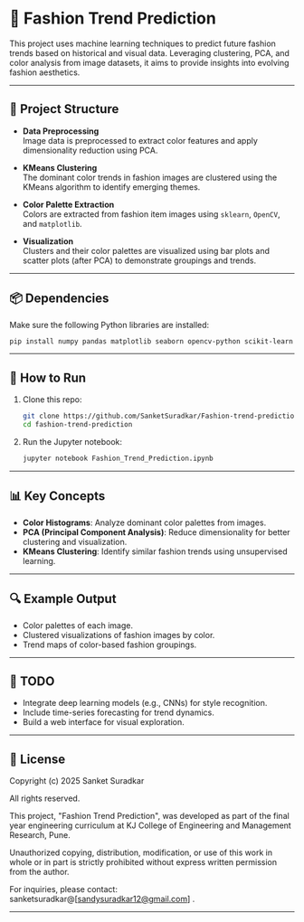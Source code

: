 
# 🧠 Fashion Trend Prediction

This project uses machine learning techniques to predict future fashion trends based on historical and visual data. Leveraging clustering, PCA, and color analysis from image datasets, it aims to provide insights into evolving fashion aesthetics.

---

## 📁 Project Structure

- **Data Preprocessing**  
  Image data is preprocessed to extract color features and apply dimensionality reduction using PCA.

- **KMeans Clustering**  
  The dominant color trends in fashion images are clustered using the KMeans algorithm to identify emerging themes.

- **Color Palette Extraction**  
  Colors are extracted from fashion item images using `sklearn`, `OpenCV`, and `matplotlib`.

- **Visualization**  
  Clusters and their color palettes are visualized using bar plots and scatter plots (after PCA) to demonstrate groupings and trends.

---

## 📦 Dependencies

Make sure the following Python libraries are installed:

```bash
pip install numpy pandas matplotlib seaborn opencv-python scikit-learn
```

---

## 🚀 How to Run

1. Clone this repo:
   ```bash
   git clone https://github.com/SanketSuradkar/Fashion-trend-prediction.git
   cd fashion-trend-prediction
   ```

2. Run the Jupyter notebook:
   ```bash
   jupyter notebook Fashion_Trend_Prediction.ipynb
   ```

---

## 📊 Key Concepts

- **Color Histograms**: Analyze dominant color palettes from images.
- **PCA (Principal Component Analysis)**: Reduce dimensionality for better clustering and visualization.
- **KMeans Clustering**: Identify similar fashion trends using unsupervised learning.

---

## 🔍 Example Output

- Color palettes of each image.
- Clustered visualizations of fashion images by color.
- Trend maps of color-based fashion groupings.

---

## 📌 TODO

- Integrate deep learning models (e.g., CNNs) for style recognition.
- Include time-series forecasting for trend dynamics.
- Build a web interface for visual exploration.

---

## 📜 License

Copyright (c) 2025 Sanket Suradkar

All rights reserved.

This project, "Fashion Trend Prediction", was developed as part of the final year engineering curriculum at 
KJ College of Engineering and Management Research, Pune.

Unauthorized copying, distribution, modification, or use of this work in whole or in part is strictly prohibited 
without express written permission from the author.

For inquiries, please contact: sanketsuradkar@[sandysuradkar12@gmail.com]
.

---



